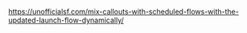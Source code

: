 https://unofficialsf.com/mix-callouts-with-scheduled-flows-with-the-updated-launch-flow-dynamically/
